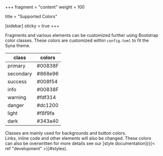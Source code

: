 +++
fragment = "content"
weight = 100

title = "Supported Colors"

[sidebar]
  sticky = true
+++

Fragments and various elements can be customized further using Bootstrap color classes.
These colors are customized within `config.toml` to fit the Syna theme.

| class     | colors  |
| --------- | ------- |
| primary   | #00838F |
| secondary | #868e96 |
| success   | #008f54 |
| info      | #00838F |
| warning   | #fdf314 |
| danger    | #dc1200 |
| light     | #f8f9fa |
| dark      | #343a40 |

Classes are mainly used for backgrounds and button colors.  
Links, inline code and other elements will also be changed.
These colors can also be overwritten for more details see our [style documentation]({{< ref "development" >}}#styles).
